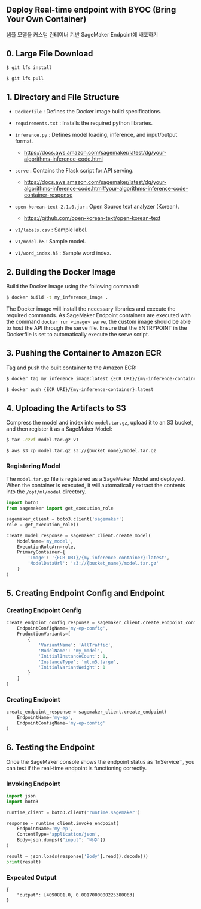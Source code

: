 ## Deploy Real-time endpoint with BYOC (Bring Your Own Container)

샘플 모델을 커스텀 컨테이너 기반 SageMaker Endpoint에 배포하기

## 0. Large File Download
```bash
$ git lfs install

$ git lfs pull
```

## 1. Directory and File Structure

- `Dockerfile` : Defines the Docker image build specifications.

- `requirements.txt` : Installs the required python libraries.

- `inference.py` : Defines model loading, inference, and input/output format.

  - https://docs.aws.amazon.com/sagemaker/latest/dg/your-algorithms-inference-code.html

- `serve` : Contains the Flask script for API serving.

  - https://docs.aws.amazon.com/sagemaker/latest/dg/your-algorithms-inference-code.html#your-algorithms-inference-code-container-response

- `open-korean-text-2.1.0.jar` : Open Source text analyzer (Korean).

  - https://github.com/open-korean-text/open-korean-text

- `v1/labels.csv` : Sample label.

- `v1/model.h5` : Sample model.

- `v1/word_index.h5` : Sample word index.

  

## 2. Building the Docker Image

Build the Docker image using the following command:

```bash
$ docker build -t my_inference_image .
```

The Docker image will install the necessary libraries and execute the required commands.
As SageMaker Endpoint containers are executed with the command `docker run <image> serve`, the custom image should be able to host the API through the serve file.
Ensure that the ENTRYPOINT in the Dockerfile is set to automatically execute the serve script.

   

## 3. Pushing the Container to Amazon ECR

Tag and push the built container to the Amazon ECR:

```bash
$ docker tag my_inference_image:latest {ECR URI}/{my-inference-container}:latest

$ docker push {ECR URI}/{my-inference-container}:latest
```

## 4. Uploading the Artifacts to S3

Compress the model and index into `model.tar.gz`, upload it to an S3 bucket, and then register it as a SageMaker Model:

```bash
$ tar -czvf model.tar.gz v1

$ aws s3 cp model.tar.gz s3://{bucket_name}/model.tar.gz
```

### Registering Model

The `model.tar.gz` file is registered as a SageMaker Model and deployed. When the container is executed, it will automatically extract the contents into the
`/opt/ml/model` directory.

```python
import boto3
from sagemaker import get_execution_role

sagemaker_client = boto3.client('sagemaker')
role = get_execution_role()

create_model_response = sagemaker_client.create_model(
    ModelName='my_model',
    ExecutionRoleArn=role,
    PrimaryContainer={
        'Image': '{ECR URI}/{my-inference-container}:latest',
        'ModelDataUrl': 's3://{bucket_name}/model.tar.gz'
    }
)
```

## 5. Creating Endpoint Config and Endpoint

### Creating Endpoint Config

```python
create_endpoint_config_response = sagemaker_client.create_endpoint_config(
    EndpointConfigName='my-ep-config',
    ProductionVariants=[
        {
            'VariantName': 'AllTraffic',
            'ModelName': 'my_model',
            'InitialInstanceCount': 1,
            'InstanceType': 'ml.m5.large',
            'InitialVariantWeight': 1
        }
    ]
)
```

### Creating Endpoint

```python
create_endpoint_response = sagemaker_client.create_endpoint(
    EndpointName='my-ep',
    EndpointConfigName='my-ep-config'
)
```

## 6. Testing the Endpoint

Once the SageMaker console shows the endpoint status as `InService``, you can test if the real-time endpoint is functioning correctly.

### Invoking Endpoint

```python
import json
import boto3

runtime_client = boto3.client('runtime.sagemaker')

response = runtime_client.invoke_endpoint(
    EndpointName='my-ep',
    ContentType='application/json',
    Body=json.dumps({"input": '배추'})
)

result = json.loads(response['Body'].read().decode())
print(result)
```

### Expected Output

```plaintext
{
    "output": [4090801.0, 0.0017000000225380063]
}
```
